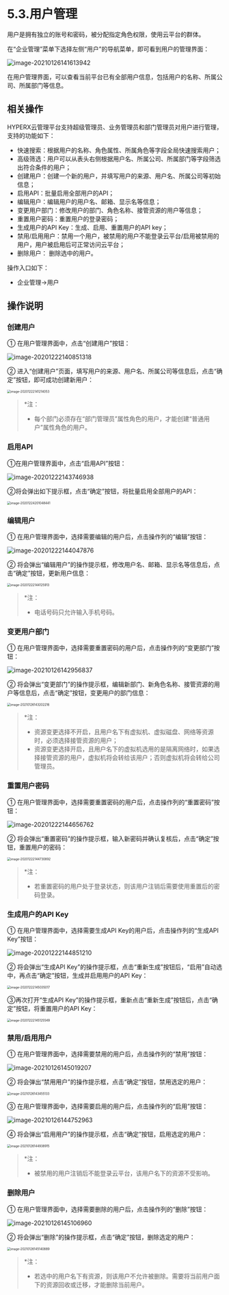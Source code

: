 # 5.3.用户管理

用户是拥有独立的账号和密码，被分配指定角色权限，使用云平台的群体。

在“企业管理”菜单下选择左侧“用户”的导航菜单，即可看到用户的管理界面：	

![image-20210126141613942](user_management.assets/image-20210126141613942.png)

在用户管理界面，可以查看当前平台已有全部用户信息，包括用户的名称、所属公司、所属部门等信息。

## 相关操作

HYPERX云管理平台支持超级管理员、业务管理员和部门管理员对用户进行管理，支持的功能如下：

- 快速搜索：根据用户的名称、角色属性、所属角色等字段全局快速搜索用户；
- 高级筛选：用户可以从表头右侧根据用户名、所属公司、所属部门等字段筛选出符合条件的用户；
- 创建用户：创建一个新的用户，并填写用户的来源、用户名、所属公司等初始信息；
- 启用API：批量启用全部用户的API；
- 编辑用户：编辑用户的用户名、邮箱、显示名等信息；
- 变更用户部门：修改用户的部门、角色名称、接管资源的用户等信息；
- 重置用户密码：重置用户的登录密码；
- 生成用户的API Key：生成、启用、重置用户的API key；
- 禁用/启用用户：禁用一个用户，被禁用的用户不能登录云平台/启用被禁用的用户，用户被启用后可正常访问云平台；
- 删除用户： 删除选中的用户。


操作入口如下：

- 企业管理→用户


## 操作说明

### 创建用户

① 在用户管理界面中，点击“创建用户”按钮：

![image-20201222140851318](user_management.assets/image-20201222140851318.png)

② 进入“创建用户”页面，填写用户的来源、用户名、所属公司等信息后，点击“确定”按钮，即可成功创建新用户：

<img src="user_management.assets/image-20201222141214053.png" alt="image-20201222141214053" style="zoom:50%;" />

> *注：
>
> - 每个部门必须存在“部门管理员”属性角色的用户，才能创建“普通用户”属性角色的用户。
>

### 启用API

①在用户管理界面中，点击“启用API”按钮：

![image-20201222143746938](user_management.assets/image-20201222143746938.png)

②将会弹出如下提示框，点击“确定”按钮，将批量启用全部用户的API：

<img src="user_management.assets/image-20201224201048441.png" alt="image-20201224201048441" style="zoom:50%;" />

### 编辑用户

① 在用户管理界面中，选择需要编辑的用户后，点击操作列的“编辑”按钮：

![image-20201222144047876](user_management.assets/image-20201222144047876.png)

② 将会弹出“编辑用户”的操作提示框，修改用户名、邮箱、显示名等信息后，点击“确定”按钮，更新用户信息：

<img src="user_management.assets/image-20201222144125913.png" alt="image-20201222144125913" style="zoom:50%;" />

> *注：
>
> - 电话号码只允许输入手机号码。

### 变更用户部门

① 在用户管理界面中，选择需要重置密码的用户后，点击操作列的“变更部门”按钮：

![image-20210126142956837](user_management.assets/image-20210126142956837.png)

② 将会弹出“变更部门”的操作提示框，编辑新部门、新角色名称、接管资源的用户等信息后，点击“确定”按钮，变更用户的部门信息：

<img src="user_management.assets/image-20210126143202216.png" alt="image-20210126143202216" style="zoom:50%;" />

> *注：
>
> - 资源变更选择不开启，且用户名下有虚拟机、虚拟磁盘、网络等资源时，必须选择接管资源的用户；
> - 资源变更选择开启，且用户名下的虚拟机选用的是隔离网络时，如果选择接管资源的用户，虚拟机将会转给该用户；否则虚拟机将会转给公司管理员。

### 重置用户密码

① 在用户管理界面中，选择需要重置密码的用户后，点击操作列的“重置密码”按钮：

![image-20201222144656762](user_management.assets/image-20201222144656762.png)

② 将会弹出“重置密码”的操作提示框，输入新密码并确认复核后，点击“确定”按钮，重置用户的密码：

<img src="user_management.assets/image-20201222144730892.png" alt="image-20201222144730892" style="zoom:50%;" />

> *注：
>
> - 若重置密码的用户处于登录状态，则该用户注销后需要使用重置后的密码登录。
>

### 生成用户的API Key

① 在用户管理界面中，选择需要生成API Key的用户后，点击操作列的“生成API Key”按钮：

![image-20201222144851210](user_management.assets/image-20201222144851210.png)

② 将会弹出“生成API Key”的操作提示框，点击“重新生成”按钮后，“启用”自动选中，再点击“确定”按钮，生成并启用用户的API Key：

<img src="user_management.assets/image-20201222145035017.png" alt="image-20201222145035017" style="zoom:50%;" />

③再次打开“生成API Key”的操作提示框，重新点击“重新生成”按钮后，点击“确定”按钮，将重置用户的API Key：

<img src="user_management.assets/image-20201222145125549.png" alt="image-20201222145125549" style="zoom:50%;" />

### 禁用/启用用户

① 在用户管理界面中，选择需要禁用的用户后，点击操作列的“禁用”按钮：

![image-20210126145019207](user_management.assets/image-20210126145019207.png)

② 将会弹出“禁用用户”的操作提示框，点击“确定”按钮，禁用选定的用户：

<img src="user_management.assets/image-20210126143455133.png" alt="image-20210126143455133" style="zoom:50%;" />

③ 在用户管理界面中，选择需要启用的用户后，点击操作列的“启用”按钮：

![image-20210126144752963](user_management.assets/image-20210126144752963.png)

④ 将会弹出“启用用户”的操作提示框，点击“确定”按钮，启用选定的用户：

<img src="user_management.assets/image-20210126144938915.png" alt="image-20210126144938915" style="zoom:50%;" />

> *注：
>
> - 被禁用的用户注销后不能登录云平台，该用户名下的资源不受影响。
>

### 删除用户

① 在用户管理界面中，选择需要删除的用户后，点击操作列的“删除”按钮：

![image-20210126145106960](user_management.assets/image-20210126145106960.png)

② 将会弹出“删除”的操作提示框，点击“确定”按钮，删除选定的用户：

<img src="user_management.assets/image-20210126145140889.png" alt="image-20210126145140889" style="zoom:50%;" />

> *注：
>
> - 若选中的用户名下有资源，则该用户不允许被删除。需要将当前用户面下的资源回收或迁移，才能删除当前用户。